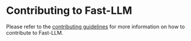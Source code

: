 # Contributing to Fast-LLM

Please refer to the [contributing guidelines](https://servicenow.github.io/Fast-LLM/contributing/contributing/) for more information on how to contribute to Fast-LLM.
